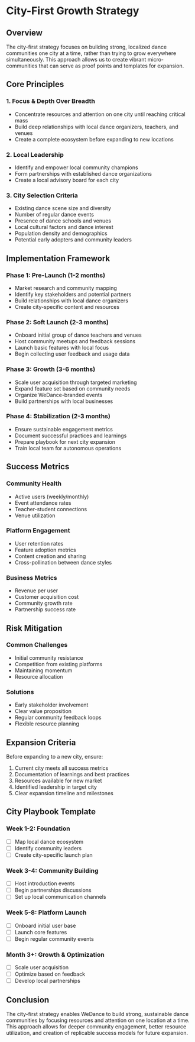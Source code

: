 # City-First Growth Strategy

## Overview

The city-first strategy focuses on building strong, localized dance communities one city at a time, rather than trying to grow everywhere simultaneously. This approach allows us to create vibrant micro-communities that can serve as proof points and templates for expansion.

## Core Principles

### 1. Focus & Depth Over Breadth

- Concentrate resources and attention on one city until reaching critical mass
- Build deep relationships with local dance organizers, teachers, and venues
- Create a complete ecosystem before expanding to new locations

### 2. Local Leadership

- Identify and empower local community champions
- Form partnerships with established dance organizations
- Create a local advisory board for each city

### 3. City Selection Criteria

- Existing dance scene size and diversity
- Number of regular dance events
- Presence of dance schools and venues
- Local cultural factors and dance interest
- Population density and demographics
- Potential early adopters and community leaders

## Implementation Framework

### Phase 1: Pre-Launch (1-2 months)

- Market research and community mapping
- Identify key stakeholders and potential partners
- Build relationships with local dance organizers
- Create city-specific content and resources

### Phase 2: Soft Launch (2-3 months)

- Onboard initial group of dance teachers and venues
- Host community meetups and feedback sessions
- Launch basic features with local focus
- Begin collecting user feedback and usage data

### Phase 3: Growth (3-6 months)

- Scale user acquisition through targeted marketing
- Expand feature set based on community needs
- Organize WeDance-branded events
- Build partnerships with local businesses

### Phase 4: Stabilization (2-3 months)

- Ensure sustainable engagement metrics
- Document successful practices and learnings
- Prepare playbook for next city expansion
- Train local team for autonomous operations

## Success Metrics

### Community Health

- Active users (weekly/monthly)
- Event attendance rates
- Teacher-student connections
- Venue utilization

### Platform Engagement

- User retention rates
- Feature adoption metrics
- Content creation and sharing
- Cross-pollination between dance styles

### Business Metrics

- Revenue per user
- Customer acquisition cost
- Community growth rate
- Partnership success rate

## Risk Mitigation

### Common Challenges

- Initial community resistance
- Competition from existing platforms
- Maintaining momentum
- Resource allocation

### Solutions

- Early stakeholder involvement
- Clear value proposition
- Regular community feedback loops
- Flexible resource planning

## Expansion Criteria

Before expanding to a new city, ensure:

1. Current city meets all success metrics
2. Documentation of learnings and best practices
3. Resources available for new market
4. Identified leadership in target city
5. Clear expansion timeline and milestones

## City Playbook Template

### Week 1-2: Foundation

- [ ] Map local dance ecosystem
- [ ] Identify community leaders
- [ ] Create city-specific launch plan

### Week 3-4: Community Building

- [ ] Host introduction events
- [ ] Begin partnerships discussions
- [ ] Set up local communication channels

### Week 5-8: Platform Launch

- [ ] Onboard initial user base
- [ ] Launch core features
- [ ] Begin regular community events

### Month 3+: Growth & Optimization

- [ ] Scale user acquisition
- [ ] Optimize based on feedback
- [ ] Develop local partnerships

## Conclusion

The city-first strategy enables WeDance to build strong, sustainable dance communities by focusing resources and attention on one location at a time. This approach allows for deeper community engagement, better resource utilization, and creation of replicable success models for future expansion.

